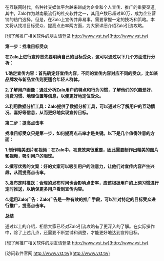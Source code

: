 在互联网时代，各种社交媒体平台越来越成为企业和个人宣传、推广的重要渠道。其中，Zalo作为越南最流行的社交软件之一，其用户数已超过80万，成为企业营销的热门选择。但是，在Zalo上宣传并非易事，需要掌握一定的技巧和策略。本文将从找准目标受众、提高点击率两方面，为大家详细介绍Zalo引流攻略。

[想了解推广相关软件的朋友请登录 http://www.vst.tw](http://www.vst.tw)

**第一步：找准目标受众**

**在Zalo上进行宣传首先要明确自己的目标受众，这可以通过以下几个方面进行分析：**

**1.确定宣传内容：首先确定好宣传内容，不同的宣传内容对应不同的受众，比如某品牌发布新品宣传则更适合年轻人群体。**

**2.了解用户画像：通过分析Zalo用户的特点和行为习惯，了解他们的兴趣爱好、消费习惯、地理位置等信息，以便更好地定位受众。**

**3.利用数据分析工具：Zalo提供了数据分析工具，可以通过它了解用户的互动情况、喜好等信息，从而更好地实现宣传目标。**

**第二步：提高点击率**

**找准目标受众只是第一步，如何提高点击率才是关键。以下是几个值得注意的方面：**

**1.制作精美图片和视频：在Zalo中，视觉效果很重要，因此需要制作出精美的图片和视频，吸引用户的眼球。**

**2.撰写优秀的文案：好的文案可以吸引用户的注意力，让他们对宣传内容产生兴趣，从而提高点击率。**

**3.发布定时推送：合理的发布时间也会影响点击率，应该根据用户的上网习惯进行定时推送，以确保更多用户看到宣传内容。**

**4.运用Zalo广告：Zalo广告是一种有效的推广手段，可以针对特定的目标受众进行推广，提高点击率。**

**总结**

通过以上的介绍，相信大家已经对Zalo引流攻略有了更深入的了解。在实际操作中，除了上述几点，还需要不断尝试和调整，才能更好地达到宣传目标。

[想了解推广相关软件的朋友请登录 http://www.vst.tw](http://www.vst.tw)


[访问软件官网 http://www.vst.tw](http://www.vst.tw)
